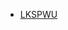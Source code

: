 - [LKSPWU](/ "Zawa Documentation - LKSPWU")
<!-- - [Commands & Paths](/336fc74be99f31a1b31a979721b38bf3.md "Zawa Documentation - Tim QC")
- [Variables](/variables.md)
- [Operators](/operators.md)
- [Branching](/branching.md)
- [Loops & Iterables](/loops.md)
- [Functions](/functions.md)
- [Conventions](/conventions.md)
- [Interpreters](/interpreters.md)
- [Formal Grammar](/formal-grammar.md) -->

